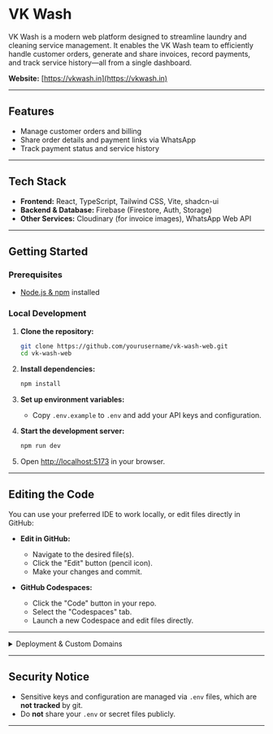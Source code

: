 # VK Wash

VK Wash is a modern web platform designed to streamline laundry and cleaning service management. It enables the VK Wash team to efficiently handle customer orders, generate and share invoices, record payments, and track service history—all from a single dashboard.

**Website:** [https://vkwash.in](https://vkwash.in)

---

## Features

- Manage customer orders and billing
- Share order details and payment links via WhatsApp
- Track payment status and service history

---

## Tech Stack

- **Frontend:** React, TypeScript, Tailwind CSS, Vite, shadcn-ui
- **Backend & Database:** Firebase (Firestore, Auth, Storage)
- **Other Services:** Cloudinary (for invoice images), WhatsApp Web API

---

## Getting Started

### Prerequisites

- [Node.js & npm](https://github.com/nvm-sh/nvm#installing-and-updating) installed

### Local Development

1. **Clone the repository:**

   ```sh
   git clone https://github.com/yourusername/vk-wash-web.git
   cd vk-wash-web
   ```

2. **Install dependencies:**

   ```sh
   npm install
   ```

3. **Set up environment variables:**

   - Copy `.env.example` to `.env` and add your API keys and configuration.

4. **Start the development server:**

   ```sh
   npm run dev
   ```

5. Open [http://localhost:5173](http://localhost:5173) in your browser.

---

## Editing the Code

You can use your preferred IDE to work locally, or edit files directly in GitHub:

- **Edit in GitHub:**

  - Navigate to the desired file(s).
  - Click the "Edit" button (pencil icon).
  - Make your changes and commit.

- **GitHub Codespaces:**
  - Click the "Code" button in your repo.
  - Select the "Codespaces" tab.
  - Launch a new Codespace and edit files directly.

---

<details>
<summary>Deployment & Custom Domains</summary>

### Deployment

Deployment can be handled via your preferred platform or static hosting provider.

### Custom Domain

To connect a custom domain, refer to your hosting provider's documentation.


</details>

---

## Security Notice

- Sensitive keys and configuration are managed via `.env` files, which are **not tracked** by git.
- Do **not** share your `.env` or secret files publicly.

---




